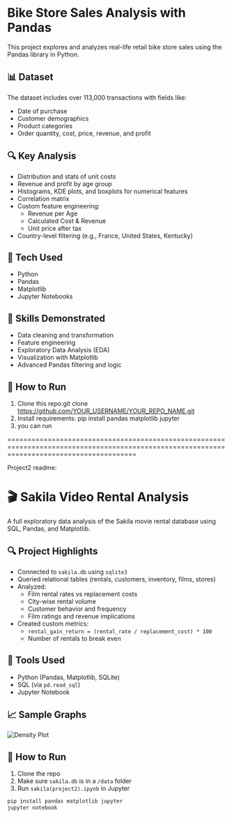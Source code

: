 #  Bike Store Sales Analysis with Pandas

This project explores and analyzes real-life retail bike store sales using the Pandas library in Python. 

## 📊 Dataset

The dataset includes over 113,000 transactions with fields like:
- Date of purchase
- Customer demographics
- Product categories
- Order quantity, cost, price, revenue, and profit

## 🔍 Key Analysis

- Distribution and stats of unit costs
- Revenue and profit by age group
- Histograms, KDE plots, and boxplots for numerical features
- Correlation matrix
- Custom feature engineering:
  - Revenue per Age
  - Calculated Cost & Revenue
  - Unit price after tax
- Country-level filtering (e.g., France, United States, Kentucky)

## 🧰 Tech Used

- Python
- Pandas
- Matplotlib
- Jupyter Notebooks

## 🧠 Skills Demonstrated

- Data cleaning and transformation
- Feature engineering
- Exploratory Data Analysis (EDA)
- Visualization with Matplotlib
- Advanced Pandas filtering and logic

## 📁 How to Run

1. Clone this repo:git clone https://github.com/YOUR_USERNAME/YOUR_REPO_NAME.git
2. Install requirements: pip install pandas matplotlib jupyter
3. you can run

============================================================================================================================================

Project2 readme:

# 🎬 Sakila Video Rental Analysis

A full exploratory data analysis of the Sakila movie rental database using SQL, Pandas, and Matplotlib.


## 🔍 Project Highlights

- Connected to `sakila.db` using `sqlite3`
- Queried relational tables (rentals, customers, inventory, films, stores)
- Analyzed:
  - Film rental rates vs replacement costs
  - City-wise rental volume
  - Customer behavior and frequency
  - Film ratings and revenue implications
- Created custom metrics:
  - `rental_gain_return = (rental_rate / replacement_cost) * 100`
  - Number of rentals to break even

## 🧪 Tools Used

- Python (Pandas, Matplotlib, SQLite)
- SQL (via `pd.read_sql`)
- Jupyter Notebook

## 📈 Sample Graphs

![Density Plot](https://user-images.githubusercontent.com/7065401/52071924-c003ad80-2562-11e9-8297-1c6595f8a7ff.png)

## 📁 How to Run

1. Clone the repo
2. Make sure `sakila.db` is in a `/data` folder
3. Run `sakila(project2).ipynb` in Jupyter

```bash
pip install pandas matplotlib jupyter
jupyter notebook


   
